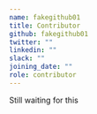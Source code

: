 ```yaml
---
name: fakegithub01
title: Contributor
github: fakegithub01
twitter: ""
linkedin: ""
slack: ""
joining_date: ""
role: contributor
---
```


Still waiting for this
